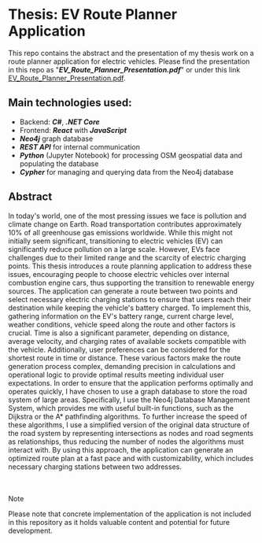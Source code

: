 # Thesis: EV Route Planner Application

This repo contains the abstract and the presentation of my thesis work on a route planner application for electric vehicles. Please find the presentation in this repo as "***EV_Route_Planner_Presentation.pdf***" or under this link [EV_Route_Planner_Presentation.pdf](https://github.com/R-Geri/Thesis-EV-Route-Planner-Application/blob/main/EV_Route_Planner_Presentation.pdf).

## Main technologies used:
- Backend: ***C#***, ***.NET Core***
- Frontend: ***React*** with ***JavaScript***
- ***Neo4j*** graph database
- ***REST API*** for internal communication
- ***Python*** (Jupyter Notebook) for processing OSM geospatial data and populating the database
- ***Cypher*** for managing and querying data from the Neo4j database

## Abstract
In today's world, one of the most pressing issues we face is pollution and climate change on Earth. Road transportation contributes approximately 10% of all greenhouse gas emissions worldwide. While this might not initially seem significant, transitioning to electric vehicles (EV) can significantly reduce pollution on a large scale. However, EVs face challenges due to their limited range and the scarcity of electric charging points. This thesis introduces a route planning application to address these issues, encouraging people to choose electric vehicles over internal combustion engine cars, thus supporting the transition to renewable energy sources. The application can generate a route between two points and select necessary electric charging stations to ensure that users reach their destination while keeping the vehicle's battery charged. To implement this, gathering information on the EV's battery range, current charge level, weather conditions, vehicle speed along the route and other factors is crucial. Time is also a significant parameter, depending on distance, average velocity, and charging rates of available sockets compatible with the vehicle. Additionally, user preferences can be considered for the shortest route in time or distance. These various factors make the route generation process complex, demanding precision in calculations and operational logic to provide optimal results meeting individual user expectations. In order to ensure that the application performs optimally and operates quickly, I have chosen to use a graph database to store the road system of large areas. Specifically, I use the Neo4j Database Management System, which provides me with useful built-in functions, such as the Dijkstra or the A* pathfinding algorithms. To further increase the speed of these algorithms, I use a simplified version of the original data structure of the road system by representing intersections as nodes and road segments as relationships, thus reducing the number of nodes the algorithms must interact with. By using this approach, the application can generate an optimized route plan at a fast pace and with customizability, which includes necessary charging stations between two addresses.  
<br/>
<br/>
> [!NOTE]
> Please note that concrete implementation of the application is not included in this repository as it holds valuable content and potential for future development.
